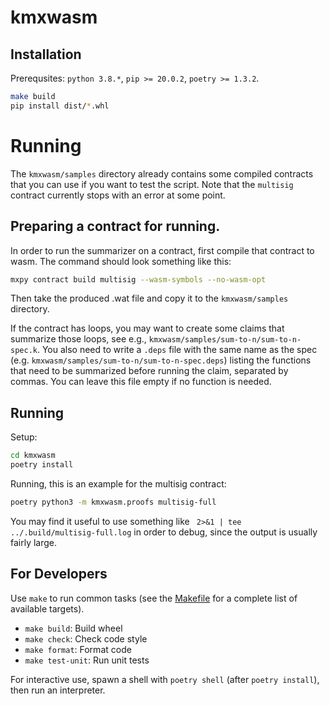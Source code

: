# kmxwasm


## Installation

Prerequsites: `python 3.8.*`, `pip >= 20.0.2`, `poetry >= 1.3.2`.

```bash
make build
pip install dist/*.whl
```


# Running

The `kmxwasm/samples` directory already contains some compiled contracts
that you can use if you want to test the script. Note that the `multisig`
contract currently stops with an error at some point.

## Preparing a contract for running.

In order to run the summarizer on a contract, first compile that contract to
wasm. The command should look something like this:
```bash
mxpy contract build multisig --wasm-symbols --no-wasm-opt
```

Then take the produced .wat file and copy it to the `kmxwasm/samples` directory.

If the contract has loops, you may want to create some claims that summarize
those loops, see e.g., `kmxwasm/samples/sum-to-n/sum-to-n-spec.k`. You also
need to write a `.deps` file with the same name as the spec
(e.g. `kmxwasm/samples/sum-to-n/sum-to-n-spec.deps`) listing the functions that
need to be summarized before running the claim, separated by commas. You can
leave this file empty if no function is needed.


## Running

Setup:

```bash
cd kmxwasm
poetry install
```

Running, this is an example for the multisig contract:

```bash
poetry python3 -m kmxwasm.proofs multisig-full
```

You may find it useful to use something like
` 2>&1 | tee ../.build/multisig-full.log` in order to debug, since the output
is usually fairly large.


## For Developers

Use `make` to run common tasks (see the [Makefile](Makefile) for a complete list of available targets).

* `make build`: Build wheel
* `make check`: Check code style
* `make format`: Format code
* `make test-unit`: Run unit tests

For interactive use, spawn a shell with `poetry shell` (after `poetry install`), then run an interpreter.
